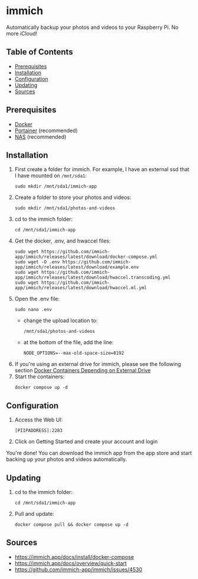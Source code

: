 # immich

Automatically backup your photos and videos to your Raspberry Pi. No more iCloud!

## Table of Contents

- [Prerequisites](#prerequisites)
- [Installation](#installation)
- [Configuration](#configuration)
- [Updating](#updating)
- [Sources](#sources)

## Prerequisites

- [Docker](/Pi-Guide/Docker.md)
- [Portainer](/Pi-Guide/Portainer.md) (recommended)
- [NAS](/Pi-Guide/NAS.md) (recommended)

## Installation

1. First create a folder for immich. For example, I have an external ssd that I have mounted on `/mnt/sda1`:
   ```
   sudo mkdir /mnt/sda1/immich-app
   ```
1. Create a folder to store your photos and videos:
   ```
   sudo mkdir /mnt/sda1/photos-and-videos
   ```
1. cd to the immich folder:
   ```
   cd /mnt/sda1/immich-app
   ```
1. Get the docker, .env, and hwaccel files:
   ```
   sudo wget https://github.com/immich-app/immich/releases/latest/download/docker-compose.yml
   sudo wget -O .env https://github.com/immich-app/immich/releases/latest/download/example.env
   sudo wget https://github.com/immich-app/immich/releases/latest/download/hwaccel.transcoding.yml
   sudo wget https://github.com/immich-app/immich/releases/latest/download/hwaccel.ml.yml
   ```
1. Open the .env file:
   ```
   sudo nano .env
   ```
   - change the upload location to:
     ```
     /mnt/sda1/photos-and-videos
     ```
   - at the bottom of the file, add the line:
     ```
     NODE_OPTIONS=--max-old-space-size=8192
     ```
1. If you're using an external drive for immich, please see the following section [Docker Containers Depending on External Drive](/Pi-Guide/NAS.md#docker-containers-depending-on-external-drive)
1. Start the containers:
   ```
   docker compose up -d
   ```

## Configuration

1. Access the Web UI:
   ```
   [PIIPADDRESS]:2283
   ```
1. Click on Getting Started and create your account and login

You're done! You can download the immich app from the app store and start backing up your photos and videos automatically.

## Updating

1. cd to the immich folder:
   ```
   cd /mnt/sda1/immich-app
   ```
1. Pull and update:
   ```
   docker compose pull && docker compose up -d
   ```

## Sources

- https://immich.app/docs/install/docker-compose
- https://immich.app/docs/overview/quick-start
- https://github.com/immich-app/immich/issues/4530

